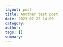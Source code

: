 ```yaml
---
layout: post
title: Another test post
date: 2023-07-22 14:09
category: 
author: 
tags: []
summary: 
---
```


